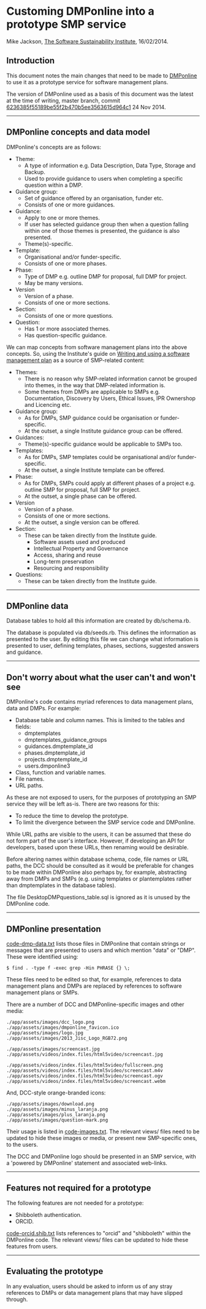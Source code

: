 
# Customing DMPonline into a prototype SMP service

Mike Jackson, [The Software Sustainability Institute](http://www.software.ac.uk), 16/02/2014.

## Introduction

This document notes the main changes that need to be made to [DMPonline](https://github.com/DigitalCurationCentre/DMPonline_v4) to use it as a prototype service for software management plans.

The version of DMPonline used as a basis of this document was the latest at the time of writing, master branch, commit [6236385f55189be55f2b470b5ee3563615d964c1](https://github.com/DigitalCurationCentre/DMPonline_v4/commit/6236385f55189be55f2b470b5ee3563615d964c1) 24 Nov 2014.

---

## DMPonline concepts and data model

DMPonline's concepts are as follows:

* Theme:
  - A type of information e.g. Data Description, Data Type, Storage and Backup.
  - Used to provide guidance to users when completing a specific question within a DMP. 
* Guidance group:
  - Set of guidance offered by an organisation, funder etc.
  - Consists of one or more guidances.
* Guidance:
  - Apply to one or more themes.
  - If user has selected guidance group then when a question falling within one of those themes is presented, the guidance is also presented.
  - Theme(s)-specific. 
* Template:
  - Organisational and/or funder-specific.
  - Consists of one or more phases.
* Phase:
  - Type of DMP e.g. outline DMP for proposal, full DMP for project.
  - May be many versions.
* Version
  - Version of a phase.
  - Consists of one or more sections.
* Section:
  - Consists of one or more questions.
* Question:
  - Has 1 or more associated themes.
  - Has question-specific guidance.

We can map concepts from software management plans into the above concepts. So, using the Institute's guide on [Writing and using a software management plan](http://www.software.ac.uk/resources/guides/software-management-plans) as a source of SMP-related content:

* Themes:
  - There is no reason why SMP-related information cannot be grouped into themes, in the way that DMP-related information is.
  - Some themes from DMPs are applicable to SMPs e.g. Documentation, Discovery by Users, Ethical Issues, IPR Ownershop and Licencing etc.
* Guidance group:
  - As for DMPs, SMP guidance could be organisation or funder-specific.
  - At the outset, a single Institute guidance group can be offered.
* Guidances:
  - Theme(s)-specific guidance would be applicable to SMPs too.
* Templates:
  - As for DMPs, SMP templates could be organisational and/or funder-specific.
  - At the outset, a single Institute template can be offered.
* Phase:
  - As for DMPs, SMPs could apply at different phases of a project e.g. outline SMP for proposal, full SMP for project.
  - At the outset, a single phase can be offered.
* Version
  - Version of a phase.
  - Consists of one or more sections.
  - At the outset, a single version can be offered.
* Section:
  - These can be taken directly from the Institute guide.
    - Software assets used and produced
    - Intellectual Property and Governance
    - Access, sharing and reuse
    - Long-term preservation
    - Resourcing and responsibility
* Questions:
  - These can be taken directly from the Institute guide.

---

## DMPonline data

Database tables to hold all this information are created by db/schema.rb. 

The database is populated via db/seeds.rb. This defines the information as presented to the user. By editing this file we can change what information is presented to user, defining templates, phases, sections, suggested answers and guidance.

---

## Don't worry about what the user can't and won't see

DMPonline's code contains myriad references to data management plans, data and DMPs. For example:

* Database table and column names. This is limited to the tables and fields:
  - dmptemplates
  - dmptemplates_guidance_groups
  - guidances.dmptemplate_id
  - phases.dmptemplate_id
  - projects.dmptemplate_id
  - users.dmponline3
* Class, function and variable names.
* File names.
* URL paths.

As these are not exposed to users, for the purposes of prototyping an SMP service they will be left as-is. There are two reasons for this:

* To reduce the time to develop the prototype.
* To limit the divergence between the SMP service code and DMPonline.

While URL paths are visible to the users, it can be assumed that these do not form part of the user's interface. However, if developing an API for developers, based upon these URLs, then renaming would be desirable.

Before altering names within database schema, code, file names or URL paths, the DCC should be consulted as it would be preferable for changes to be made within DMPonline also perhaps by, for example, abstracting away from DMPs and SMPs (e.g. using templates or plantemplates rather than dmptemplates in the database tables).

The file DesktopDMPquestions_table.sql is ignored as it is unused by the DMPonline code.

---

## DMPonline presentation

[code-dmp-data.txt](./code-dmp-data.txt) lists those files in DMPonline that contain strings or messages that are presented to users and which mention "data" or "DMP". These were identified using:

    $ find . -type f -exec grep -Hin PHRASE {} \;

These files need to be edited so that, for example, references to data management plans and DMPs are replaced by references to software management plans or SMPs.

There are a number of DCC and DMPonline-specific images and other media:

    ./app/assets/images/dcc_logo.png
    ./app/assets/images/dmponline_favicon.ico
    ./app/assets/images/logo.jpg
    ./app/assets/images/2013_Jisc_Logo_RGB72.png

    ./app/assets/images/screencast.jpg
    ./app/assets/videos/index.files/html5video/screencast.jpg

    ./app/assets/videos/index.files/html5video/fullscreen.png
    ./app/assets/videos/index.files/html5video/screencast.m4v
    ./app/assets/videos/index.files/html5video/screencast.ogv
    ./app/assets/videos/index.files/html5video/screencast.webm

And, DCC-style orange-branded icons:

    ./app/assets/images/download.png
    ./app/assets/images/minus_laranja.png
    ./app/assets/images/plus_laranja.png
    ./app/assets/images/question-mark.png

Their usage is listed in [code-images.txt](./code-images.txt). The relevant views/ files need to be updated to hide these images or media, or present new SMP-specific ones, to the users.

The DCC and DMPonline logo should be presented in an SMP service, with a 'powered by DMPonline' statement and associated web-links.

---

## Features not required for a prototype

The following features are not needed for a prototype:

* Shibboleth authentication.
* ORCID.

[code-orcid.shib.txt](./code-orcid-shibb.txt) lists references to "orcid" and "shibboleth" within the DMPonline code. The relevant views/ files can be updated to hide these features from users.

---

## Evaluating the prototype 

In any evaluation, users should be asked to inform us of any stray references to DMPs or data management plans that may have slipped through.
